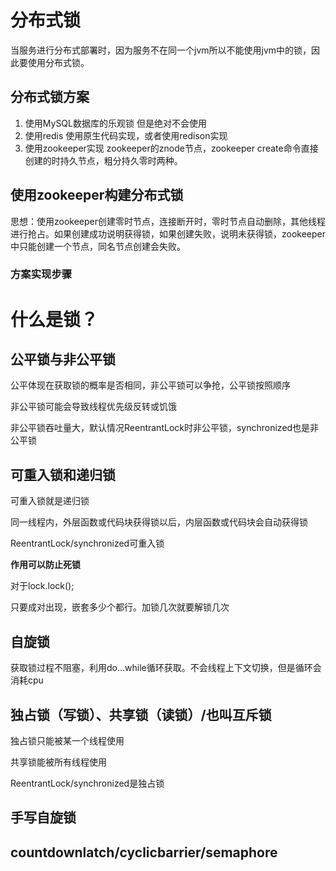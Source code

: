 # 分布式锁
当服务进行分布式部署时，因为服务不在同一个jvm所以不能使用jvm中的锁，因此要使用分布式锁。

## 分布式锁方案

1. 使用MySQL数据库的乐观锁
但是绝对不会使用
2. 使用redis
使用原生代码实现，或者使用redison实现
3. 使用zookeeper实现
zookeeper的znode节点，zookeeper create命令直接创建的时持久节点，粗分持久零时两种。


## 使用zookeeper构建分布式锁
思想：使用zookeeper创建零时节点，连接断开时，零时节点自动删除，其他线程进行抢占。如果创建成功说明获得锁，如果创建失败，说明未获得锁，zookeeper中只能创建一个节点，同名节点创建会失败。

### 方案实现步骤

# 什么是锁？


## 公平锁与非公平锁

公平体现在获取锁的概率是否相同，非公平锁可以争抢，公平锁按照顺序

非公平锁可能会导致线程优先级反转或饥饿

非公平锁吞吐量大，默认情况ReentrantLock时非公平锁，synchronized也是非公平锁

## 可重入锁和递归锁

可重入锁就是递归锁

同一线程内，外层函数或代码块获得锁以后，内层函数或代码块会自动获得锁

ReentrantLock/synchronized可重入锁

**作用可以防止死锁**


对于lock.lock();

只要成对出现，嵌套多少个都行。加锁几次就要解锁几次

## 自旋锁

获取锁过程不阻塞，利用do...while循环获取。不会线程上下文切换，但是循环会消耗cpu

## 独占锁（写锁）、共享锁（读锁）/也叫互斥锁

独占锁只能被某一个线程使用

共享锁能被所有线程使用


ReentrantLock/synchronized是独占锁

## 手写自旋锁

## countdownlatch/cyclicbarrier/semaphore